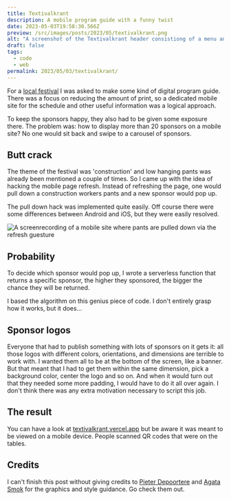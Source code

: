 ```yaml
---
title: Textivalkrant
description: A mobile program guide with a funny twist
date: 2023-05-03T19:58:30.566Z
preview: /src/images/posts/2023/05/textivalkrant.png
alt: "A screenshot of the Textivalkrant header consistiong of a menu and a rockstar construction worker on a wrecking ball."
draft: false
tags:
  - code
  - web
permalink: 2023/05/03/textivalkrant/
---
```


For a [local festival](https://textival.be) I was asked to make some kind of digital program guide. There was a focus on reducing the amount of print, so a dedicated mobile site for the schedule and other useful information was a logical approach.

To keep the sponsors happy, they also had to be given some exposure there. The problem was: how to display more than 20 sponsors on a mobile site? No one would sit back and swipe to a carousel of sponsors.

## Butt crack

The theme of the festival was 'construction' and low hanging pants was already been mentioned a couple of times. So I came up with the idea of hacking the mobile page refresh. Instead of refreshing the page, one would pull down a construction workers pants and a new sponsor would pop up.

The pull down hack was implemented quite easily. Off course there were some differences between Android and iOS, but they were easily resolved.

![A screenrecording of a mobile site where pants are pulled down via the refresh guesture](@images/posts/2023/05/textpull.webp)

## Probability

To decide which sponsor would pop up, I wrote a serverless function that returns a specific sponsor, the higher they sponsored, the bigger the chance they will be returned.

I based the algorithm on this genius piece of code. I don't entirely grasp how it works, but it does…

<script src="https://gist.github.com/alesmenzel/6164543b3d018df7bcaf6c5f9e6a841e.js"></script>

## Sponsor logos

Everyone that had to publish something with lots of sponsors on it gets it: all those logos with different colors, orientations, and dimensions are terrible to work with. I wanted them all to be at the bottom of the screen, like a banner. But that meant that I had to get them within the same dimension, pick a background color, center the logo and so on. And when it would turn out that they needed some more padding, I would have to do it all over again. I don't think there was any extra motivation necessary to script this job.

<script src="https://gist.github.com/SimonVanherweghe/a7d64572b0f27a665ab941df7c60e3ab.js"></script>

## The result

You can have a look at [textivalkrant.vercel.app](https://textivalkrant.vercel.app) but be aware it was meant to be viewed on a mobile device. People scanned QR codes that were on the tables.

## Credits

I can't finish this post without giving credits to [Pieter Depoortere](https://www.instagram.com/pieter.depoortere/) and [Agata Smok](https://www.agatasmok.be/) for the graphics and style guidance. Go check them out.
